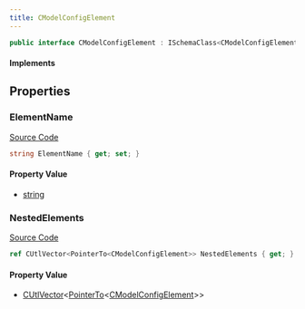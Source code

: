 ```yaml
---
title: CModelConfigElement
---
```


```csharp
public interface CModelConfigElement : ISchemaClass<CModelConfigElement>, ISchemaField, ISchemaClass, INativeHandle
```

#### Implements

## Properties

### ElementName

[Source Code](https://github.com/swiftly-solution/swiftlys2/blob/main/managed/src/SwiftlyS2.Generated/Schemas/Interfaces/CModelConfigElement.cs#L17)

```csharp
string ElementName { get; set; }
```

#### Property Value

- [string](https://learn.microsoft.com/dotnet/api/system.string)

### NestedElements

[Source Code](https://github.com/swiftly-solution/swiftlys2/blob/main/managed/src/SwiftlyS2.Generated/Schemas/Interfaces/CModelConfigElement.cs#L19)

```csharp
ref CUtlVector<PointerTo<CModelConfigElement>> NestedElements { get; }
```

#### Property Value

- [CUtlVector](/docs/api/-1)<[PointerTo](/docs/api/shared/natives/pointerto-1)<[CModelConfigElement](/docs/api/shared/schemadefinitions/cmodelconfigelement)>>


